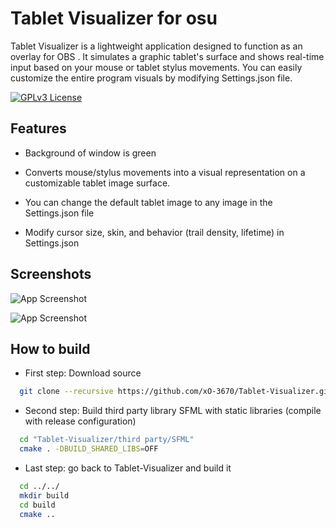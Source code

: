 
# Tablet Visualizer for osu

Tablet Visualizer is a lightweight application designed to function as an overlay for OBS . It simulates a graphic tablet's surface and shows real-time input based on your mouse or tablet stylus movements. You can easily customize the entire program visuals by modifying  Settings.json file.







[![GPLv3 License](https://img.shields.io/badge/License-GPL%20v3-yellow.svg)](https://choosealicense.com/licenses/gpl-3.0/)

## Features

- Background of window is green

- Converts mouse/stylus movements into a visual representation on a customizable tablet image surface.

- You can change the default tablet image to any image in the Settings.json file

- Modify cursor size, skin, and behavior (trail density, lifetime) in Settings.json
## Screenshots

![App Screenshot](https://cdn.discordapp.com/attachments/1293699765548351568/1293699779280371804/image.png?ex=6708534f&is=670701cf&hm=0c72e1dae38f6af2aa2bb4d3fc076343c4e6bccb027a5fa131afb4ae10e0e76d&)

![App Screenshot](https://cdn.discordapp.com/attachments/1293699765548351568/1293702268012728435/Screenshot_2024-10-10_00-31-44.png?ex=670855a0&is=67070420&hm=7a3efecf6b1d46d62aab162e0de71c14316dc7bd277eab285fac90f1b149da95&)


## How to build

- First step: Download source
```bash
  git clone --recursive https://github.com/xO-3670/Tablet-Visualizer.git
```

- Second step: Build third party library SFML with static libraries (compile with release configuration)
```bash
  cd "Tablet-Visualizer/third party/SFML" 
  cmake . -DBUILD_SHARED_LIBS=OFF
```

- Last step: go back to Tablet-Visualizer and build it
```bash
  cd ../../
  mkdir build
  cd build
  cmake ..
```
